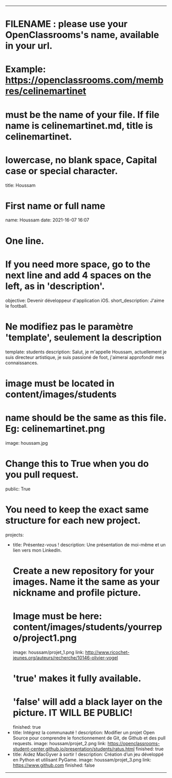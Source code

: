 ---

# FILENAME : please use your OpenClassrooms's name, available in your url.
# Example: https://openclassrooms.com/membres/celinemartinet
# must be the name of your file. If file name is celinemartinet.md, title is celinemartinet.
# lowercase, no blank space, Capital case or special character.
title: Houssam

# First name or full name
name: Houssam
date: 2021-16-07 16:07

# One line.
# If you need more space, go to the next line and add 4 spaces on the left, as in 'description'.
objective: Devenir développeur d'application iOS.
short_description: J'aime le football.

# Ne modifiez pas le paramètre 'template', seulement la description
template: students
description:
    Salut, je m'appelle Houssam, actuellement je suis directeur artistique, je suis passioné de foot, j'aimerai approfondir mes connaissances.
# image must be located in content/images/students
# name should be the same as this file. Eg: celinemartinet.png
image: houssam.jpg

# Change this to True when you do you pull request.
public: True

# You need to keep the exact same structure for each new project.
projects:
  - title: Présentez-vous !
    description: Une présentation de moi-même et un lien vers mon LinkedIn.
    # Create a new repository for your images. Name it the same as your nickname and profile picture.
    # Image must be here: content/images/students/yourrepo/project1.png
    image: houssam/projet_1.png
    link: http://www.ricochet-jeunes.org/auteurs/recherche/10146-olivier-vogel
    # 'true' makes it fully available.
    # 'false' will add a black layer on the picture. IT WILL BE PUBLIC!
    finished: true
  - title: Intégrez la communauté !
    description: Modifier un projet Open Source pour comprendre le fonctionnement de Git, de Github et des pull requests. 
    image: houssam/projet_2.png
    link: https://openclassrooms-student-center.github.io/presentation/students/ratus.html
    finished: true
  - title: Aidez MacGyver à sortir !
    description: Création d’un jeu développé en Python et utilisant PyGame.
    image: houssam/projet_3.png
    link: https://www.github.com
    finished: false
---